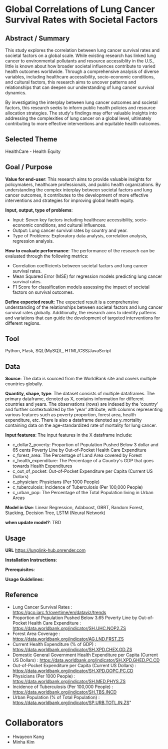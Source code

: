 # Global Correlations of Lung Cancer Survival Rates with Societal Factors

## Abstract / Summary
This study explores the correlation between lung cancer survival rates and societal factors on a global scale. While existing research has linked lung cancer to environmental pollutants and resource accessiblity in the U.S., little is known about how broader societal influences contribute to varied health outcomes worldwide. Through a comprehensive analysis of diverse variables, including healthcare accessibility, socio-economic conditions, and cultural factors, this research aims to uncover patterns and relationships that can deepen our understanding of lung cancer survival dynamics.

By investigating the interplay between lung cancer outcomes and societal factors, this research seeks to inform public health policies and resource allocation strategies. The study's findings may offer valuable insights into addressing the complexities of lung cancer on a global level, ultimately contributing to more effective interventions and equitable health outcomes.

## Selected Theme
HealthCare - Health Equity

## Goal / Purpose

**Value for end-user**:
This research aims to provide valuable insights for policymakers, healthcare professionals, and public health organizations. By understanding the complex interplay between societal factors and lung cancer outcomes, it contributes to the development of more effective interventions and strategies for improving global health equity.

**Input, output, type of problems**:
  - Input: Seven key factors including healthcare accessibility, socio-economic conditions, and cultural influences.
  - Output: Lung cancer survival rates by country and year.
  - Type of Problems: Exploratory data analysis, correlation analysis, regression analysis.

**How to evaluate performance**:
The performance of the research can be evaluated through the following metrics:

- Correlation coefficients between societal factors and lung cancer survival rates.
- Mean Squared Error (MSE) for regression models predicting lung cancer survival rates.
- F1 Score for classification models assessing the impact of societal factors on survival outcomes.

**Define expected result**:
The expected result is a comprehensive understanding of the relationships between societal factors and lung cancer survival rates globally. Additionally, the research aims to identify patterns and variations that can guide the development of targeted interventions for different regions.

## Tool
Python, Flask, SQL(MySQ)L, HTML/CSS/JavaScript

## Data

**Source**: 
The data is sourced from the WorldBank site and covers multiple countries globally.

**Quantity, shape, type**: 
The dataset consists of multiple dataframes. The primary dataframe, denoted as X, contains information for different countries and years. The observations (rows) are indexed by the 'country' and further contextualized by the 'year' attribute, with columns representing various features such as poverty proportion, forest area, health expenditure, etc. There is also a dataframe denoted as y_mortality containing data on the age-standardized rate of mortality for lung cancer.

**Input features**: 
The input features in the X dataframe include:

- c_dollar2_poverty: Proportion of Population Pushed Below 3 dollar and 65 cents Poverty Line by Out-of-Pocket Health Care Expenditure
- c_forest_area: The Percentage of Land Area covered by Forest
- c_health_expenditure: The Percentage of a Country's GDP that goes towards Health Expenditures
- c_out_of_pocket: Out-of-Pocket Expenditure per Capita (Current US Dollars)
- c_physician: Physicians (Per 1000 People)
- c_tuberculosis: Incidence of Tuberculosis (Per 100,000 People)
- c_urban_pop: The Percentage of the Total Population living in Urban Areas

**Model in Use**: 
Linear Regression, Adaboost, GBRT, Random Forest, Stacking, Decision Tree, LSTM (Neural Network)

**when update model?**: 
TBD

## Usage
**URL**
https://lunglink-hub.onrender.com

**Installation Instructions**:

**Prerequisites**:

**Usage Guidelines**:

## Reference
- Lung Cancer Survival Rates : https://gco.iarc.fr/overtime/en/dataviz/trends
- Proportion of Population Pushed Below 3.65 Poverty Line by Out-of-Pocket Health Care Expenditure : https://data.worldbank.org/indicator/SH.UHC.NOP2.ZS
- Forest Area Coverage : https://data.worldbank.org/indicator/AG.LND.FRST.ZS
- Current Health Expenditure (% of GDP) : https://data.worldbank.org/indicator/SH.XPD.CHEX.GD.ZS
- Domestic General Government Health Expenditure per Capita (Current US Dollars) : https://data.worldbank.org/indicator/SH.XPD.GHED.PC.CD
- Out-of-Pocket Expenditure per Capita (Current US Dollars) : https://data.worldbank.org/indicator/SH.XPD.OOPC.PC.CD
- Physicians (Per 1000 People) : https://data.worldbank.org/indicator/SH.MED.PHYS.ZS
- Incidence of Tuberculosis (Per 100,000 People) : https://data.worldbank.org/indicator/SH.TBS.INCD
- Urban Population (% of Total Population) : https://data.worldbank.org/indicator/SP.URB.TOTL.IN.ZS"

# Collaborators
- Hwayeon Kang
- Minha Kim

